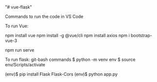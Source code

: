 
"# vue-flask" 

Commands to run the code in VS Code

To run Vue:

npm install vue
npm install -g @vue/cli
npm install axios
npm i bootstrap-vue-3

npm run serve

To run flask: git-bash commands
$ python -m venv env
$ source env/Scripts/activate

(env)$ pip install Flask Flask-Cors
(env)$ python app.py
